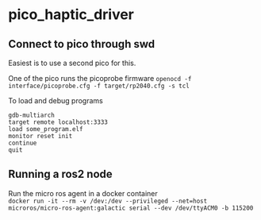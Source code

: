 # pico_haptic_driver

## Connect to pico through swd

Easiest is to use a second pico for this.

One of the pico runs the picoprobe firmware 
`openocd -f interface/picoprobe.cfg -f target/rp2040.cfg -s tcl`

To load and debug programs  
```
gdb-multiarch
target remote localhost:3333
load some_program.elf
monitor reset init
continue
quit
```



## Running a ros2 node

Run the micro ros agent in a docker container  
`docker run -it --rm -v /dev:/dev --privileged --net=host microros/micro-ros-agent:galactic serial --dev /dev/ttyACM0 -b 115200`